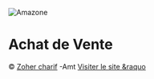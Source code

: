 ![Amazone](https://anilcharif.github.io/amazone/)
# Achat de Vente 
&copy; [Zoher charif]() -Amt
[Visiter le site &raquo](#)
